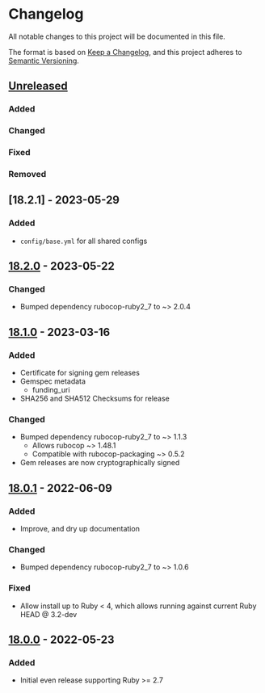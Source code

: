 # Changelog
All notable changes to this project will be documented in this file.

The format is based on [Keep a Changelog](https://keepachangelog.com/en/1.0.0/),
and this project adheres to [Semantic Versioning](https://semver.org/spec/v2.0.0.html).

## [Unreleased]
### Added
### Changed
### Fixed
### Removed

## [18.2.1] - 2023-05-29
### Added
- `config/base.yml` for all shared configs

## [18.2.0] - 2023-05-22
### Changed
- Bumped dependency rubocop-ruby2_7 to ~> 2.0.4

## [18.1.0] - 2023-03-16
### Added
- Certificate for signing gem releases
- Gemspec metadata
    - funding_uri
- SHA256 and SHA512 Checksums for release
### Changed
- Bumped dependency rubocop-ruby2_7 to ~> 1.1.3
    - Allows rubocop ~> 1.48.1
    - Compatible with rubocop-packaging ~> 0.5.2
- Gem releases are now cryptographically signed

## [18.0.1] - 2022-06-09
### Added
- Improve, and dry up documentation
### Changed
- Bumped dependency rubocop-ruby2_7 to ~> 1.0.6
### Fixed
- Allow install up to Ruby < 4, which allows running against current Ruby HEAD @ 3.2-dev

## [18.0.0] - 2022-05-23
### Added
- Initial even release supporting Ruby >= 2.7

[Unreleased]: https://github.com/rubocop-lts/rubocop-lts/compare/v18.2.0...HEAD
[18.2.0]: https://github.com/rubocop-lts/rubocop-lts/compare/v18.1.0...v18.2.0
[18.1.0]: https://github.com/rubocop-lts/rubocop-lts/compare/v18.0.1...v18.1.0
[18.0.1]: https://github.com/rubocop-lts/rubocop-lts/compare/v18.0.0...v18.0.1
[18.0.0]: https://gitlab.com/rubocop-lts/rubocop-lts/-/tags/v18.0.0
